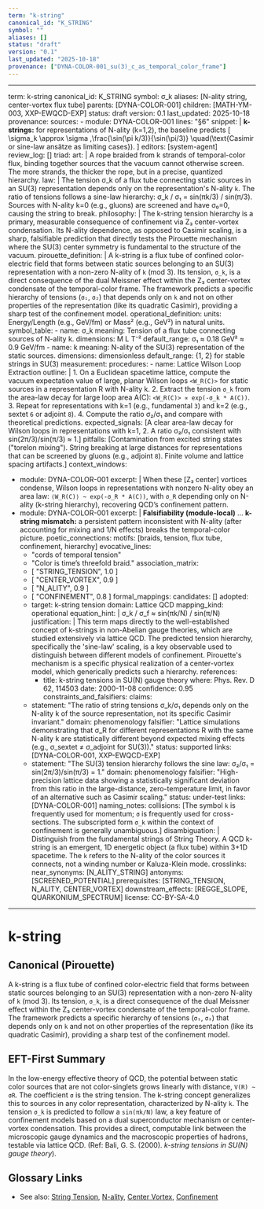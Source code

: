 ```yaml
---
term: "k-string"
canonical_id: "K_STRING"
symbol: ""
aliases: []
status: "draft"
version: "0.1"
last_updated: "2025-10-18"
provenance: ["DYNA-COLOR-001_su(3)_c_as_temporal_color_frame"]
---
```


---
term: k-string
canonical_id: K_STRING
symbol: σ_k
aliases: [N-ality string, center-vortex flux tube]
parents: [DYNA-COLOR-001]
children: [MATH-YM-003, XXP-EWQCD-EXP]
status: draft
version: 0.1
last_updated: 2025-10-18
provenance:
  sources:
    - module: DYNA-COLOR-001
      lines: "§6"
      snippet: |
        **k-strings:** for representations of N-ality (k=1,2), the baseline predicts
        [
        \sigma_k \approx \sigma ,\frac{\sin(\pi k/3)}{\sin(\pi/3)}
        \quad(\text{Casimir or sine-law ansätze as limiting cases}).
        ]
  editors: [system-agent]
  review_log: []
triad:
  art: |
    A rope braided from k strands of temporal-color flux, binding together sources that the vacuum cannot otherwise screen. The more strands, the thicker the rope, but in a precise, quantized hierarchy.
  law: |
    The tension σ_k of a flux tube connecting static sources in an SU(3) representation depends only on the representation's N-ality `k`. The ratio of tensions follows a sine-law hierarchy: σ_k / σ₁ = sin(πk/3) / sin(π/3). Sources with N-ality k=0 (e.g., gluons) are screened and have σ₀=0, causing the string to break.
  philosophy: |
    The k-string tension hierarchy is a primary, measurable consequence of confinement via Z₃ center-vortex condensation. Its N-ality dependence, as opposed to Casimir scaling, is a sharp, falsifiable prediction that directly tests the Pirouette mechanism where the SU(3) center symmetry is fundamental to the structure of the vacuum.
pirouette_definition: |
  A k-string is a flux tube of confined color-electric field that forms between static sources belonging to an SU(3) representation with a non-zero N-ality of `k` (mod 3). Its tension, `σ_k`, is a direct consequence of the dual Meissner effect within the Z₃ center-vortex condensate of the temporal-color frame. The framework predicts a specific hierarchy of tensions (`σ₁`, `σ₂`) that depends only on `k` and not on other properties of the representation (like its quadratic Casimir), providing a sharp test of the confinement model.
operational_definition:
  units: Energy/Length (e.g., GeV/fm) or Mass² (e.g., GeV²) in natural units.
  symbol_table:
    - name: σ_k
      meaning: Tension of a flux tube connecting sources of N-ality k.
      dimensions: M L T⁻²
      default_range: σ₁ ≈ 0.18 GeV² ≈ 0.9 GeV/fm
    - name: k
      meaning: N-ality of the SU(3) representation of the static sources.
      dimensions: dimensionless
      default_range: {1, 2} for stable strings in SU(3)
  measurement:
    procedures:
      - name: Lattice Wilson Loop Extraction
        outline: |
          1. On a Euclidean spacetime lattice, compute the vacuum expectation value of large, planar Wilson loops `<W_R(C)>` for static sources in a representation R with N-ality k.
          2. Extract the tension `σ_k` from the area-law decay for large loop area A(C): `<W_R(C)> ∝ exp(-σ_k * A(C))`.
          3. Repeat for representations with k=1 (e.g., fundamental `3`) and k=2 (e.g., sextet `6` or adjoint `8`).
          4. Compute the ratio σ₂/σ₁ and compare with theoretical predictions.
        expected_signals: [A clear area-law decay for Wilson loops in representations with k=1, 2. A ratio σ₂/σ₁ consistent with sin(2π/3)/sin(π/3) ≈ 1.]
        pitfalls: [Contamination from excited string states ("torelon mixing"). String breaking at large distances for representations that can be screened by gluons (e.g., adjoint `8`). Finite volume and lattice spacing artifacts.]
context_windows:
  - module: DYNA-COLOR-001
    excerpt: |
      When these [Z₃ center] vortices condense, Wilson loops in representations with nonzero N-ality obey an area law: `⟨W_R(C)⟩ ~ exp(-σ_R * A(C))`, with `σ_R` depending only on N-ality (k-string hierarchy), recovering QCD’s confinement pattern.
  - module: DYNA-COLOR-001
    excerpt: |
      **Falsifiability (module-local)** ... **k-string mismatch:** a persistent pattern inconsistent with N-ality (after accounting for mixing and 1/N effects) breaks the temporal-color picture.
poetic_connections:
  motifs: [braids, tension, flux tube, confinement, hierarchy]
  evocative_lines:
    - "cords of temporal tension"
    - "Color is time’s threefold braid."
  association_matrix:
    - [ "STRING_TENSION", 1.0 ]
    - [ "CENTER_VORTEX", 0.9 ]
    - [ "N_ALITY", 0.9 ]
    - [ "CONFINEMENT", 0.8 ]
formal_mappings:
  candidates: []
  adopted:
    - target: k-string tension
      domain: Lattice QCD
      mapping_kind: operational
      equation_hint: |
        σ_k / σ_f ≈ sin(πk/N) / sin(π/N)
      justification: |
        This term maps directly to the well-established concept of k-strings in non-Abelian gauge theories, which are studied extensively via lattice QCD. The predicted tension hierarchy, specifically the 'sine-law' scaling, is a key observable used to distinguish between different models of confinement. Pirouette's mechanism is a specific physical realization of a center-vortex model, which generically predicts such a hierarchy.
      references:
        - title: k-string tensions in SU(N) gauge theory
          where: Phys. Rev. D 62, 114503
          date: 2000-11-08
      confidence: 0.95
constraints_and_falsifiers:
  claims:
    - statement: "The ratio of string tensions σ_k/σ₁ depends only on the N-ality k of the source representation, not its specific Casimir invariant."
      domain: phenomenology
      falsifier: "Lattice simulations demonstrating that σ_R for different representations R with the same N-ality k are statistically different beyond expected mixing effects (e.g., σ_sextet ≠ σ_adjoint for SU(3))."
      status: supported
      links: [DYNA-COLOR-001, XXP-EWQCD-EXP]
    - statement: "The SU(3) tension hierarchy follows the sine law: σ₂/σ₁ = sin(2π/3)/sin(π/3) = 1."
      domain: phenomenology
      falsifier: "High-precision lattice data showing a statistically significant deviation from this ratio in the large-distance, zero-temperature limit, in favor of an alternative such as Casimir scaling."
      status: under-test
      links: [DYNA-COLOR-001]
naming_notes:
  collisions: [The symbol `k` is frequently used for momentum; `σ` is frequently used for cross-sections. The subscripted form `σ_k` within the context of confinement is generally unambiguous.]
  disambiguation: |
    Distinguish from the fundamental strings of String Theory. A QCD k-string is an emergent, 1D energetic object (a flux tube) within 3+1D spacetime. The `k` refers to the N-ality of the color sources it connects, not a winding number or Kaluza-Klein mode.
crosslinks:
  near_synonyms: [N_ALITY_STRING]
  antonyms: [SCREENED_POTENTIAL]
  prerequisites: [STRING_TENSION, N_ALITY, CENTER_VORTEX]
  downstream_effects: [REGGE_SLOPE, QUARKONIUM_SPECTRUM]
license: CC-BY-SA-4.0
---

# k-string

## Canonical (Pirouette)
A k-string is a flux tube of confined color-electric field that forms between static sources belonging to an SU(3) representation with a non-zero N-ality of `k` (mod 3). Its tension, `σ_k`, is a direct consequence of the dual Meissner effect within the Z₃ center-vortex condensate of the temporal-color frame. The framework predicts a specific hierarchy of tensions (`σ₁`, `σ₂`) that depends only on `k` and not on other properties of the representation (like its quadratic Casimir), providing a sharp test of the confinement model.

## EFT-First Summary
In the low-energy effective theory of QCD, the potential between static color sources that are not color-singlets grows linearly with distance, `V(R) ~ σR`. The coefficient `σ` is the string tension. The k-string concept generalizes this to sources in any color representation, characterized by N-ality `k`. The tension `σ_k` is predicted to follow a `sin(πk/N)` law, a key feature of confinement models based on a dual superconductor mechanism or center-vortex condensation. This provides a direct, computable link between the microscopic gauge dynamics and the macroscopic properties of hadrons, testable via lattice QCD. (Ref: Bali, G. S. (2000). *k-string tensions in SU(N) gauge theory*).

## Glossary Links
- See also: [String Tension](<...>), [N-ality](<...>), [Center Vortex](<...>), [Confinement](<...>)